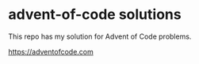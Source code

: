 # advent-of-code solutions

This repo has my solution for Advent of Code problems.

https://adventofcode.com
